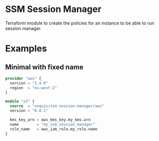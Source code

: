 SSM Session Manager
===
Terraform module to create the policies for an instance to be able to run session manager.

# Examples
## Minimal with fixed name
```terraform
provider "aws" {
  version = "3.4.0"
  region  = "eu-west-2"
}

module "s3" {
  source  = "voquis/ssm-session-manager/aws"
  version = "0.0.1"

  kms_key_arn = aws_kms_key.my_kms.arn
  name        = "my_ssm_session_manager"
  role_name   = aws_iam_role.my_role.name
}
```
